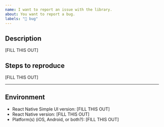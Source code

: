 ```yaml
---
name: I want to report an issue with the library.
about: You want to report a bug.
labels: "🐛 bug"
---
```


<!--
  You need help with something, please use https://stackoverflow.com/questions/tagged/react-native-simple-ui instead.
-->

## Description
<!--
  Describe your issue in detail. Include screenshots if needed.
-->

[FILL THIS OUT]

## Steps to reproduce

<!-- Let us know how to reproduce the issue. Include a code sample. -->
<!-- ```jsx                                                         -->
<!-- [ THIS CODE BLOCK WILL USE JAVASCRIPT SYNTAX HIGHLIGHTING ]   -->
<!-- ```                                                           -->

[FILL THIS OUT]

---
## Environment
* React Native Simple UI version: [FILL THIS OUT]
* React Native version: [FILL THIS OUT]
* Platform(s) (iOS, Android, or both?): [FILL THIS OUT]
